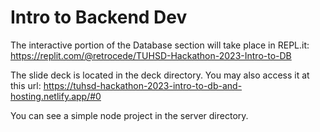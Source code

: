 # Intro to Backend Dev

The interactive portion of the Database section will take place in REPL.it: https://replit.com/@retrocede/TUHSD-Hackathon-2023-Intro-to-DB

The slide deck is located in the deck directory. You may also access it at this url:  https://tuhsd-hackathon-2023-intro-to-db-and-hosting.netlify.app/#0

You can see a simple node project in the server directory.
